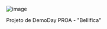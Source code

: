 ![image](https://github.com/leckliss/Bellifica/assets/112137785/fa4a1ec8-1ed6-4d94-9f18-5171aab8224f)

Projeto de DemoDay PROA - "Bellifica"
